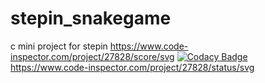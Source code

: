 # stepin_snakegame
c mini project for stepin 
https://www.code-inspector.com/project/27828/score/svg
[![Codacy Badge](https://app.codacy.com/project/badge/Grade/9e4f94a737f7479d8fd7a5488accb31a)](https://www.codacy.com/gh/saimohan4356/stepin_snakegame/dashboard?utm_source=github.com&amp;utm_medium=referral&amp;utm_content=saimohan4356/stepin_snakegame&amp;utm_campaign=Badge_Grade)
https://www.code-inspector.com/project/27828/status/svg
